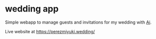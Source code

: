 # wedding app

Simple webapp to manage guests and invitations for my wedding with <a href="https://miyuki.ai">Ai</a>.

Live website at <https://perezmiyuki.wedding/>
